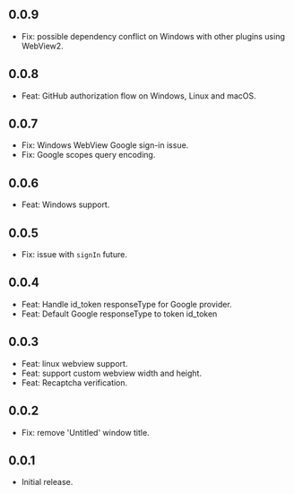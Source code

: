 ## 0.0.9
* Fix: possible dependency conflict on Windows with other plugins using WebView2.
## 0.0.8
* Feat: GitHub authorization flow on Windows, Linux and macOS.
## 0.0.7
* Fix: Windows WebView Google sign-in issue.
* Fix: Google scopes query encoding.
## 0.0.6
* Feat: Windows support.
## 0.0.5
* Fix: issue with `signIn` future.
## 0.0.4
* Feat: Handle id_token responseType for Google provider.
* Feat: Default Google responseType to token id_token
## 0.0.3
* Feat: linux webview support.
* Feat: support custom webview width and height.
* Feat: Recaptcha verification.
## 0.0.2

* Fix: remove 'Untitled' window title.
## 0.0.1

* Initial release.
